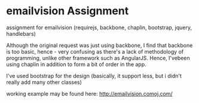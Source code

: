 emailvision Assignment
=====================

assignment for emailvision (requirejs, backbone, chaplin, bootstrap, jquery, handlebars)

Although the original request was just using backbone, I find that backbone is too basic, hence - very confusing as there's a lack of methodology of programming, unlike other framework such as AngularJS.
Hence, I'vebeen using chaplin in addition to form a bit of order in the app.

I've used bootstrap for the design (basically, it support less, but i didn't really add many other classes)

working example may be found here:
http://emailvision.comoj.com/
